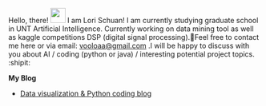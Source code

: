 
Hello, there! <img src="https://raw.githubusercontent.com/MartinHeinz/MartinHeinz/master/wave.gif" width="30px">
I am Lori Schuan! I am currently studying graduate school in UNT Artificial Intelligence. Currently working on data mining tool as well as kaggle competitions DSP (digital signal processing).:file_folder:Feel free to contact me here or via email: vooloaa@gmail.com .I will be happy to discuss with you about AI / coding (python or java) / interesting potential project topics. :shipit:

**My Blog**

- [Data visualization & Python coding blog](https://dev.to/lorischuandev) 
